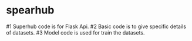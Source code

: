 # spearhub
#1 Superhub code is for Flask Api.
#2 Basic code is to give specific details of datasets.
#3 Model code is used for train the datasets.
